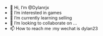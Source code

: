 - 👋 Hi, I’m @Dylanrjx
- 👀 I’m interested in games
- 🌱 I’m currently learning selling
- 💞️ I’m looking to collaborate on ...
- 📫 How to reach me :my wechat is dylan23

<!---
Dylanrjx/Dylanrjx is a ✨ special ✨ repository because its `README.md` (this file) appears on your GitHub profile.
You can click the Preview link to take a look at your changes.
--->
